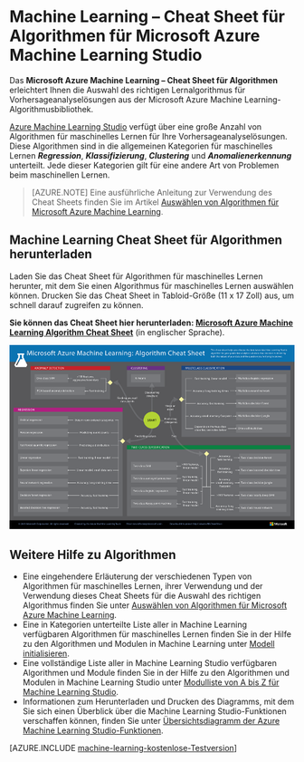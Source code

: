 <properties
	pageTitle="Machine Learning Cheat Sheet für Algorithmen | Microsoft Azure"
	description="Eine druckbare Version des Machine Learning Cheat Sheet für Algorithmen, mit dem Sie den richtigen Algorithmus für Ihr Vorhersagemodell in Azure Machine Learning Studio auswählen können."
	keywords="Algorithmus-Cheat Sheet,Cheat Sheet,Algorithmus für maschinelles Lernen"
	services="machine-learning"
	documentationCenter=""
	authors="brohrer"
	manager="paulettm"
	editor="cgronlun"/>

<tags
	ms.service="machine-learning"
	ms.workload="data-services"
	ms.tgt_pltfrm="na"
	ms.devlang="na"
	ms.topic="article"
	ms.date="02/10/2016"
	ms.author="brohrer;garye" />


# Machine Learning – Cheat Sheet für Algorithmen für Microsoft Azure Machine Learning Studio

Das **Microsoft Azure Machine Learning – Cheat Sheet für Algorithmen** erleichtert Ihnen die Auswahl des richtigen Lernalgorithmus für Vorhersageanalyselösungen aus der Microsoft Azure Machine Learning-Algorithmusbibliothek.

[Azure Machine Learning Studio](https://studio.azureml.net/) verfügt über eine große Anzahl von Algorithmen für maschinelles Lernen für Ihre Vorhersageanalyselösungen. Diese Algorithmen sind in die allgemeinen Kategorien für maschinelles Lernen ***Regression***, ***Klassifizierung***, ***Clustering*** und ***Anomalienerkennung*** unterteilt. Jede dieser Kategorien gilt für eine andere Art von Problemen beim maschinellen Lernen.

> [AZURE.NOTE] Eine ausführliche Anleitung zur Verwendung des Cheat Sheets finden Sie im Artikel [Auswählen von Algorithmen für Microsoft Azure Machine Learning](machine-learning-algorithm-choice.md).

## Machine Learning Cheat Sheet für Algorithmen herunterladen

Laden Sie das Cheat Sheet für Algorithmen für maschinelles Lernen herunter, mit dem Sie einen Algorithmus für maschinelles Lernen auswählen können. Drucken Sie das Cheat Sheet in Tabloid-Größe (11 x 17 Zoll) aus, um schnell darauf zugreifen zu können.

**Sie können das Cheat Sheet hier herunterladen: [Microsoft Azure Machine Learning Algorithm Cheat Sheet](http://download.microsoft.com/download/A/6/1/A613E11E-8F9C-424A-B99D-65344785C288/microsoft-machine-learning-algorithm-cheat-sheet-v6.pdf)** (in englischer Sprache).

![Machine Learning Cheat Sheet für Algorithmen: Wie wähle ich einen Algorithmus für maschinelles Lernen aus?][cheat-sheet]

[cheat-sheet]: ./media/machine-learning-algorithm-cheat-sheet/machine-learning-algorithm-cheat-sheet-small_v_0_6-01.png


## Weitere Hilfe zu Algorithmen

* Eine eingehendere Erläuterung der verschiedenen Typen von Algorithmen für maschinelles Lernen, ihrer Verwendung und der Verwendung dieses Cheat Sheets für die Auswahl des richtigen Algorithmus finden Sie unter [Auswählen von Algorithmen für Microsoft Azure Machine Learning](machine-learning-algorithm-choice.md).
* Eine in Kategorien unterteilte Liste aller in Machine Learning verfügbaren Algorithmen für maschinelles Lernen finden Sie in der Hilfe zu den Algorithmen und Modulen in Machine Learning unter [Modell initialisieren][initialize-model].
* Eine vollständige Liste aller in Machine Learning Studio verfügbaren Algorithmen und Module finden Sie in der Hilfe zu den Algorithmen und Modulen in Machine Learning Studio unter [Modulliste von A bis Z für Machine Learning Studio][a-z-list].
* Informationen zum Herunterladen und Drucken des Diagramms, mit dem Sie sich einen Überblick über die Machine Learning Studio-Funktionen verschaffen können, finden Sie unter [Übersichtsdiagramm der Azure Machine Learning Studio-Funktionen](machine-learning-studio-overview-diagram.md).


[AZURE.INCLUDE [machine-learning-kostenlose-Testversion](../../includes/machine-learning-free-trial.md)]

<!-- This needs to be updated based on the new Choosing and Algorithm article

## Notes and terminology definitions for the machine learning algorithm cheat sheet

* The suggestions offered in this algorithm cheat sheet are approximate rules-of-thumb. Some can be bent, and some can be flagrantly violated. This is intended to suggest a starting point. Don’t be afraid run a head-to-head competition between several algorithms on your data. There is simply no substitute for understanding the principles of each algorithm and understanding the system that generated your data.

* Every machine learning algorithm has its own style or *inductive bias*. For a specific problem, several algorithms may be appropriate and one algorithm may be a better fit than others. But knowing which will be the best fit beforehand is not always possible. In cases like these, several algorithms are listed together in the cheat sheet. An appropriate strategy would be to try one algorithm, and if the results are not yet satisfactory, try the others. Here’s an example from the [Cortana Intelligence Gallery](http://gallery.cortanaintelligence.com/) of an experiment that tries several algorithms against the same data and compares the results: [Compare Multi-class Classifiers: Letter recognition](http://gallery.cortanaintelligence.com/Details/a635502fc98b402a890efe21cec65b92).

* There are three main categories of machine learning: **supervised learning**, **unsupervised learning**, and **reinforcement learning**.

  * In **supervised learning**, each data point is labeled or associated with a category or value of interest.  An example of a categorical label is assigning an image as either a ‘cat’ or a ‘dog’.  An example of a value label is the sale price associated with a used car. The goal of supervised learning is to study many labeled examples like these, and then to be able to make predictions about future data points - for example, to identify new photos with the correct animal or to assign accurate sale prices to other used cars. This is a popular and useful type of machine learning. All of the modules in Azure Machine Learning are supervised learning algorithms except for [K-Means Clustering][k-means-clustering].

  * In **unsupervised learning**, data points have no labels associated with them. Instead, the goal of an unsupervised learning algorithm is to organize the data in some way or to describe its structure. This can mean grouping it into clusters, as K-means does, or finding different ways of looking at complex data so that it appears simpler.

  * In **reinforcement learning**, the algorithm gets to choose an action in response to each data point. It is a common approach in robotics, where the set of sensor readings at one point in time is a data point, and the algorithm must choose the robot’s next action. It's also a natural fit for Internet of Things applications. The learning algorithm also receives a reward signal a short time later, indicating how good the decision was. Based on this, the algorithm modifies its strategy in order to achieve the highest reward. Currently there are no reinforcement learning algorithm modules in Azure ML.

* **Bayesian methods** make the assumption of statistically independent data points. This means that the unmodeled variability in one data point is uncorrelated with others, that is, it can’t be predicted. For example, if the data being recorded is the number of minutes until the next subway train arrives, two measurements taken a day apart are statistically independent. However, two measurements taken a minute apart are not statistically independent - the value of one is highly predictive of the value of the other.

* **Boosted decision tree regression** takes advantage of feature overlap or interaction among features. That means that, in any given data point, the value of one feature is somewhat predictive of the value of another. For example, in daily high/low temperature data, knowing the low temperature for the day allows you to make a reasonable guess at the high. The information contained in the two features is somewhat redundant.

* Classifying data into more than two categories can be done by either using an inherently multi-class classifier, or by combining a set of two-class classifiers into an **ensemble**. In the ensemble approach, there is a separate two-class classifier for each class - each one separates the data into two categories:  “this class” and “not this class.” Then these classifiers vote on the correct assignment of the data point. This is the operational principle behind [One-vs-All Multiclass][one-vs-all-multiclass].

* Several methods, including logistic regression and the Bayes point machine, assume **linear class boundaries**, that is, that the boundaries between classes are approximately straight lines (or hyperplanes in the more general case). Often this is a characteristic of the data that you don’t know until after you’ve tried to separate it, but it’s something that typically can be learned by visualizing beforehand. If the class boundaries look very irregular, stick with decision trees, decision jungles, support vector machines, or neural networks.

* Neural networks can be used with categorical variables by creating a **dummy variable** for each category and setting it to 1 in cases where the category applies, 0 where it doesn’t.

-->

<!-- This is how you can add a link to the image in HTML. Don't know how to do this in markdown.
<a href="http://download.microsoft.com/download/A/6/1/A613E11E-8F9C-424A-B99D-65344785C288/microsoft-machine-learning-algorithm-cheat-sheet.pdf">
<img src="C:\Users\garye\azure-content-pr\articles\media\machine-learning-algorithm-cheat-sheet\cheat-sheet-small.png">
</a>
--> 

<!-- Module References -->
[a-z-list]: https://msdn.microsoft.com/library/azure/dn906033.aspx
[initialize-model]: https://msdn.microsoft.com/library/azure/0c67013c-bfbc-428b-87f3-f552d8dd41f6/
[k-means-clustering]: https://msdn.microsoft.com/library/azure/5049a09b-bd90-4c4e-9b46-7c87e3a36810/
[one-vs-all-multiclass]: https://msdn.microsoft.com/library/azure/7191efae-b4b1-4d03-a6f8-7205f87be664/

<!---HONumber=AcomDC_0406_2016-->